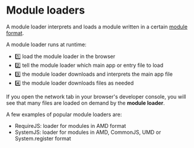 # Module loaders

A module loader interprets and loads a module written in a certain [module format](./format.md). 

A module loader runs at runtime:

- :one:	load the module loader in the browser
- :two: tell the module loader which main app or entry file to load
- :three: the module loader downloads and interprets the main app file
- :four: the module loader downloads files as needed

If you open the network tab in your browser's developer console, you will see that many files are loaded on demand by the **module loader**.

A few examples of popular module loaders are:

- RequireJS: loader for modules in AMD format
- SystemJS: loader for modules in AMD, CommonJS, UMD or System.register format

